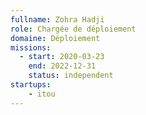 ```yaml
---
fullname: Zohra Hadji
role: Chargée de déploiement
domaine: Déploiement
missions:
  - start: 2020-03-23
    end: 2022-12-31
    status: independent
startups:
    - itou
---
```

